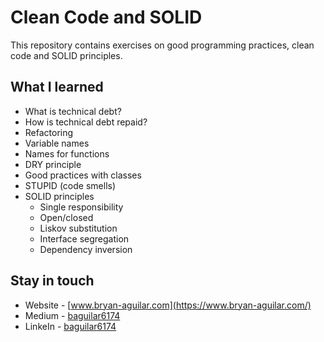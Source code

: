 # Clean Code and SOLID

This repository contains exercises on good programming practices, clean code and SOLID principles.

## What I learned

- What is technical debt?
- How is technical debt repaid?
- Refactoring
- Variable names
- Names for functions
- DRY principle
- Good practices with classes
- STUPID (code smells)
- SOLID principles
  * Single responsibility
  * Open/closed
  * Liskov substitution
  * Interface segregation
  * Dependency inversion

## Stay in touch

- Website - [www.bryan-aguilar.com](https://www.bryan-aguilar.com/)
- Medium - [baguilar6174](https://baguilar6174.medium.com/)
- LinkeIn - [baguilar6174](https://www.linkedin.com/in/baguilar6174)

